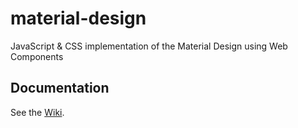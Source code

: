 # material-design

JavaScript & CSS implementation of the Material Design using Web Components

## Documentation

See the [Wiki](./wiki).
